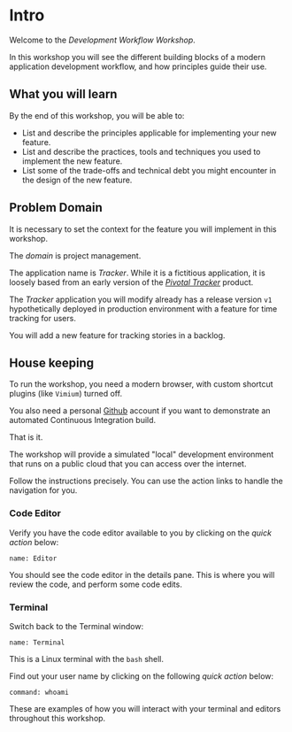 # Intro

Welcome to the *Development Workflow Workshop*.

In this workshop you will see the different building blocks of a modern
application development workflow,
and how principles guide their use.

## What you will learn

By the end of this workshop,
you will be able to:

-   List and describe the principles applicable for implementing your
    new feature.
-   List and describe the practices,
    tools and techniques you used to implement the new feature.
-   List some of the trade-offs and technical debt you might encounter
    in the design of the new feature.

## Problem Domain

It is necessary to set the context for the feature you will implement in
this workshop.

The *domain* is project management.

The application name is *Tracker*.
While it is a fictitious application,
it is loosely based from an early version of the
[*Pivotal Tracker*](https://www.pivotaltracker.com/) product.

The *Tracker* application you will modify already has a release version
`v1` hypothetically deployed in production environment with a feature
for time tracking for users.

You will add a new feature for tracking stories in a backlog.

## House keeping

To run the workshop, you need a modern browser,
with custom shortcut plugins (like `Vimium`) turned off.

You also need a personal [Github](https://github.com) account if you
want to demonstrate an automated Continuous Integration build.

That is it.

The workshop will provide a simulated "local" development environment
that runs on a public cloud that you can access over the internet.

Follow the instructions precisely.
You can use the action links to handle the navigation for you.

### Code Editor

Verify you have the code editor available to you by clicking on the
*quick action* below:

```dashboard:open-dashboard
name: Editor
```

You should see the code editor in the details pane.
This is where you will review the code,
and perform some code edits.

### Terminal

Switch back to the Terminal window:

```dashboard:open-dashboard
name: Terminal
```

This is a Linux terminal with the `bash` shell.

Find out your user name by clicking on the following *quick action*
below:

```terminal:execute
command: whoami
```

These are examples of how you will interact with your terminal and
editors throughout this workshop.

